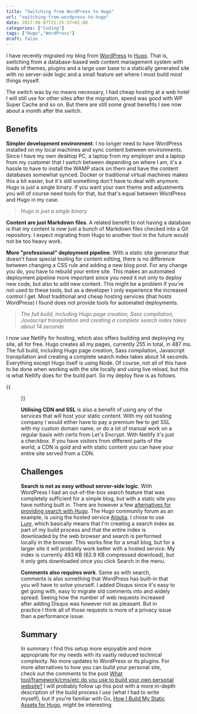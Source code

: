 ```yaml
---
title: "Switching from WordPress to Hugo"
url: "switching-from-wordpress-to-hugo"
date: 2017-08-07T21:25:57+02:00
categories: ["Coding"]
tags: ["Hugo","WordPress"]
draft: false
---
```


I have recently migrated my blog from [WordPress][1] to [Hugo][2]. That is, switching from a database-based web content management system with loads of themes, plugins and a large user base to a statically generated site with no server-side logic and a small feature set where I must build most things myself. 

The switch was by no means necessary, I had cheap hosting at a web hotel I will still use for other sites after the migration, speed was good with WP Super Cache and so on. But there are still some great benefits I see now about a month after the switch.

## Benefits

**Simpler development environment**. I no longer need to have WordPress installed on my local machines and sync content between environments. Since I have my own desktop PC, a laptop from my employer and a laptop from my customer that I switch between depending on where I am, it's a hassle to have to install the WAMP stack on them and have the content databases somewhat synced. Docker or traditional virtual machines makes this a bit easier, but it's still something don't have to deal with anymore. Hugo is just a single binary. If you want your own theme and adjustments you will of course need tools for that, but that's equal between WordPress and Hugo in my case.

> _Hugo is just a single binary_

**Content are just Markdown files**. A related benefit to not having a database is that my content is now just a bunch of Markdown files checked into a Git repository. I expect migrating from Hugo to another tool in the future would not be too heavy work.


**More "professional" deployment pipeline**. With a static site generator that doesn't have special tooling for content editing, there is no difference between changing a CSS rule and adding a new blog post. For any change you do, you have to rebuild your entire site. This makes an automated deployment pipeline more important since you need it not only to deploy new code, but also to add new content. This might be a problem if you're not used to these tools, but as a developer I only experience the increased control I get. Most traditional and cheap hosting services (that hosts WordPress) I found does not provide tools for automated deployments. 

> _The full build, including Hugo page creation, Sass compilation, Javascript transpilation and creating a complete search index takes about 14 seconds_

I now use Netlify for hosting, which also offers building and deploying my site, all for free. Hugo creates all my pages, currently 255 in total, in 487 ms. The full build, including Hugo page creation, Sass compilation, Javascript transpilation and creating a complete search index takes about 14 seconds. Everything except Hugo itself is using Node. Of course, not all of this have to be done when working with the site locally and using live reload, but this is what Netlify does for the build part. So my deploy flow is as follows.

{{<figure src="/images/hugo-deploy-pipeline.png" link="/images/hugo-deploy-pipeline.png" class="image-border" alt="Deploy pipeline with VS Code, GitHub and Netlify">}}

**Utilising CDN and SSL** is also a benefit of using any of the services that will host your static content. With my old hosting company I would either have to pay a premium fee to get SSL with my custom domain name, or do a lot of manual work on a regular basis with certs from Let's Encrypt. With Netlify it's just a checkbox. If you have visitors from different parts of the world, a CDN is gold and with static content you can have your entire site served from a CDN.

## Challenges

**Search is not as easy without server-side logic**. With WordPress I had an out-of-the-box search feature that was completely sufficient for a simple blog, but with a static site you have nothing built in. There are however a few [alternatives for providing search with Hugo][5]. The Hugo community forum as an example, is using the hosted service [Algolia][6]. I chose to use [Lunr][7], which basically means that I'm creating a search index as part of my build process and that the entire index is downloaded by the web browser and search is performed locally in the browser. This works fine for a small blog, but for a larger site it will probably work better with a hosted service. My index is currently 493 KB (62.9 KB compressed download), but it only gets downloaded once you click Search in the menu. 

**Comments also requires work**. Same as with search, comments is also something that WordPress has built-in that you will have to solve yourself. I added Disqus since it's easy to get going with, easy to migrate old comments into and widely spread. Seeing how the number of web requests increased after adding Disqus was however not as pleasant. But in practice I think all of those requests is more of a privacy issue than a performance issue.

## Summary
	
In summary I find this setup more enjoyable and more appropriate for my needs with its vastly reduced technical complexity. No more updates to WordPress or its plugins. For more alternatives to how you can build your personal site, check out the comments to the post [What tool/framework/cms/etc do you use to build your own personal website?][3] I will probably follow up this post with a more in-depth description of the build process I use (what I had to write myself), but if you're familiar with Go, [How I Build My Static Assets for Hugo][8], might be interesting.

[1]: https://wordpress.org/
[2]: https://gohugo.io/
[3]: https://dev.to/nayeonkim/what-toolframeworkcmsetc-do-you-use-to-build-your-own-personal-website
[4]: https://blog.carlmjohnson.net/post/2017/hugo-asset-pipeline/
[5]: https://gohugo.io/tools/search/
[6]: https://www.algolia.com/
[7]: https://lunrjs.com/
[8]: https://blog.carlmjohnson.net/post/2017/hugo-asset-pipeline/